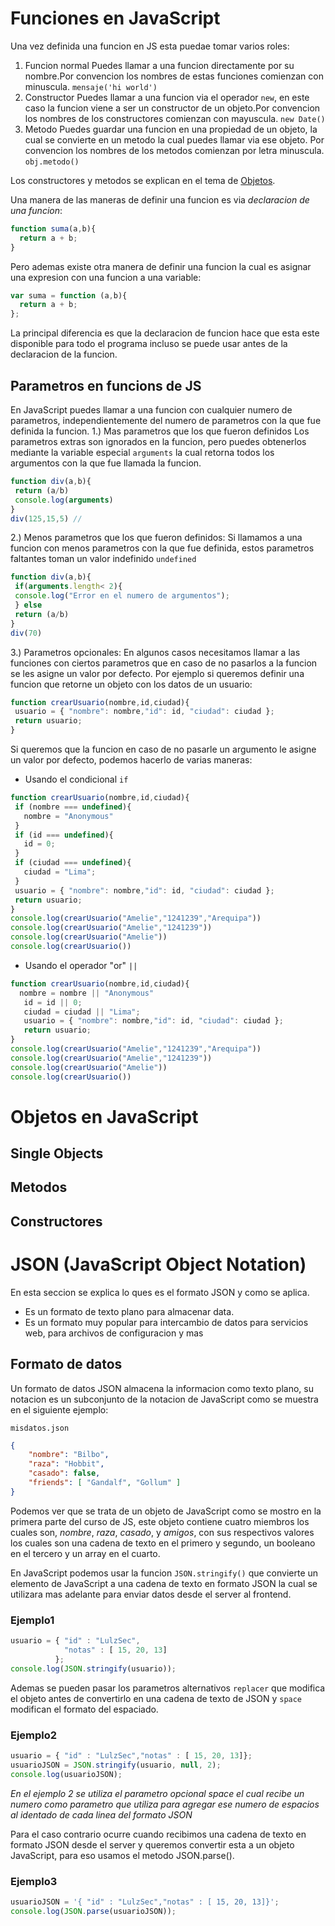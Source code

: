 # Funciones en JavaScript

Una vez definida una funcion en JS esta puedae tomar varios roles:

1. Funcion normal
Puedes llamar a una funcion directamente por su nombre.Por convencion los nombres de estas funciones comienzan con minuscula.
  `mensaje('hi world')`
2. Constructor
Puedes llamar a una funcion via el operador `new`, en este caso la funcion viene a ser un constructor de un objeto.Por convencion los nombres de los constructores comienzan con mayuscula.
  `new Date()`
3. Metodo
Puedes guardar una funcion en una propiedad de un objeto, la cual se convierte en un metodo la cual puedes llamar via ese objeto. Por convencion los nombres de los metodos comienzan por letra minuscula.
  `obj.metodo()`

Los constructores y metodos se explican en el tema de [Objetos]().

Una manera de  las maneras de definir una funcion es via *declaracion de una funcion*:
```js
function suma(a,b){
  return a + b;
}
```
Pero ademas existe otra manera de definir una funcion la cual es asignar una expresion con una funcion a una variable:

```js
var suma = function (a,b){
  return a + b;
};
```
La principal diferencia es que la declaracion de funcion hace que esta este disponible para todo el programa incluso se puede usar antes de la declaracion de la funcion.

## Parametros  en funcions de JS
En JavaScript puedes llamar a una funcion con cualquier numero de parametros, independientemente del numero de parametros con la que fue definida la funcion.
1.) Mas parametros que los que fueron definidos
Los parametros extras son ignorados en la funcion, pero puedes obtenerlos mediante la variable especial `arguments` la cual retorna todos los argumentos con la que fue llamada la funcion.
```js
function div(a,b){
 return (a/b)
 console.log(arguments)
}
div(125,15,5) //
```
2.) Menos parametros que los que fueron definidos:
Si llamamos a una funcion con menos parametros con la que fue definida, estos parametros faltantes toman un valor indefinido `undefined`
```js
function div(a,b){
 if(arguments.length< 2){
 console.log("Error en el numero de argumentos");
 } else
 return (a/b)
}
div(70)
```
3.) Parametros opcionales:
En algunos casos necesitamos llamar a las funciones con ciertos parametros que en caso de no pasarlos a la funcion se les asigne un valor por defecto.
Por ejemplo si queremos definir una funcion que retorne un objeto con los datos de un usuario:
```js
function crearUsuario(nombre,id,ciudad){
 usuario = { "nombre": nombre,"id": id, "ciudad": ciudad };
 return usuario;
}
```
Si queremos que la funcion en caso de no pasarle un argumento le asigne un valor por defecto, podemos hacerlo de varias maneras:

- Usando el condicional `if`
```js
function crearUsuario(nombre,id,ciudad){
 if (nombre === undefined){
   nombre = "Anonymous"
 }
 if (id === undefined){
   id = 0;
 }
 if (ciudad === undefined){
   ciudad = "Lima";
 }
 usuario = { "nombre": nombre,"id": id, "ciudad": ciudad };
 return usuario;
}
console.log(crearUsuario("Amelie","1241239","Arequipa"))
console.log(crearUsuario("Amelie","1241239"))
console.log(crearUsuario("Amelie"))
console.log(crearUsuario())
```

- Usando el operador "or" `||`

```js
function crearUsuario(nombre,id,ciudad){
  nombre = nombre || "Anonymous"
   id = id || 0;
   ciudad = ciudad || "Lima";
   usuario = { "nombre": nombre,"id": id, "ciudad": ciudad };
   return usuario;
}
console.log(crearUsuario("Amelie","1241239","Arequipa"))
console.log(crearUsuario("Amelie","1241239"))
console.log(crearUsuario("Amelie"))
console.log(crearUsuario())
```

# Objetos en JavaScript

## Single Objects
## Metodos
## Constructores

# JSON (JavaScript Object Notation)

En esta seccion se explica lo ques es el formato JSON y como se aplica.
- Es un formato de texto plano para almacenar data.
- Es un formato muy popular para intercambio de datos para servicios web, para archivos de configuracion y mas

## Formato de datos
Un formato de datos JSON almacena la informacion como texto plano, su notacion es un subconjunto de la notacion de JavaScript como se muestra en el siguiente ejemplo:

`misdatos.json`
```json
{
    "nombre": "Bilbo",
    "raza": "Hobbit",
    "casado": false,
    "friends": [ "Gandalf", "Gollum" ]
}
```
Podemos ver que se trata de un objeto de JavaScript como se mostro en la primera parte del curso de JS, este objeto contiene cuatro miembros los cuales son, *nombre*, *raza*, *casado*, y *amigos*, con sus respectivos valores los cuales son una cadena de texto en el primero y segundo, un booleano en el tercero y un array en el cuarto.

En JavaScript podemos usar la funcion `JSON.stringify()` que convierte un elemento de JavaScript a una cadena de texto en formato JSON la cual se utilizara mas adelante para enviar datos desde el server al frontend.

### Ejemplo1
```js
usuario = { "id" : "LulzSec",
            "notas" : [ 15, 20, 13]
          };
console.log(JSON.stringify(usuario));
```
Ademas se pueden pasar los parametros alternativos `replacer` que modifica el objeto antes de convertirlo en una cadena de texto de JSON y `space` modifican el formato del espaciado.

### Ejemplo2
```js
usuario = { "id" : "LulzSec","notas" : [ 15, 20, 13]};
usuarioJSON = JSON.stringify(usuario, null, 2);
console.log(usuarioJSON);
```
*En el ejemplo 2 se utiliza el parametro opcional space el cual recibe un numero como parametro que utiliza para agregar ese numero de espacios al identado de cada linea del formato JSON*

Para el caso contrario ocurre cuando recibimos una cadena de texto en formato JSON desde el server y queremos convertir esta a un objeto JavaScript, para eso usamos el metodo JSON.parse().

### Ejemplo3
```js
usuarioJSON = '{ "id" : "LulzSec","notas" : [ 15, 20, 13]}';
console.log(JSON.parse(usuarioJSON));
```
